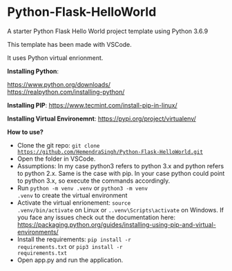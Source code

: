 # Python-Flask-HelloWorld
A starter Python Flask Hello World project template using Python 3.6.9

This template has been made with VSCode.

It uses Python virtual enrionment.

**Installing Python**:

https://www.python.org/downloads/<br/>
https://realpython.com/installing-python/

**Installing PIP**:
https://www.tecmint.com/install-pip-in-linux/

**Installing Virtual Environemnt**:
https://pypi.org/project/virtualenv/

**How to use?**
- Clone the git repo: <code>git clone https://github.com/HemendraSingh/Python-Flask-HelloWorld.git</code>
- Open the folder in VSCode.
- Assumptions: In my case python3 refers to python 3.x and python refers to python 2.x. Same is the case with pip. In your case python could point to python 3.x, so execute the commands accordingly.
- Run <code>python -m venv .venv</code> or <code>python3 -m venv .venv</code> to create the virtual environment
- Activate the virtual enrionement: <code>source .venv/bin/activate</code> on Linux or <code>.\.venv\Scripts\activate</code> on Windows. If you face any issues check out the documentation here: https://packaging.python.org/guides/installing-using-pip-and-virtual-environments/
- Install the requirements: <code>pip install -r requirements.txt</code> or <code>pip3 install -r requirements.txt</code>
- Open app.py and run the application.

